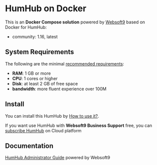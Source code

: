 # HumHub on Docker  

This is an **Docker Compose solution** powered by [Websoft9](https://www.websoft9.com) based on Docker for HumHub:


 - community:  1.16, latest


## System Requirements

The following are the minimal [recommended requirements](https://docs.humhub.org/docs/admin/requirements):

* **RAM**: 1 GB or more
* **CPU**: 1 cores or higher
* **Disk**: at least 2 GB of free space
* **bandwidth**: more fluent experience over 100M  

## Install

You can install this HumHub by [How to use it?](https://github.com/Websoft9/docker-library#how-to-use-it).   

If you want use HumHub with **Websoft9 Business Support** free, you can [subscribe HumHub](https://www.websoft9.com/apps) on Cloud platform

## Documentation

[HumHub Administrator Guide](https://support.websoft9.com/docs/humhub) powered by Websoft9